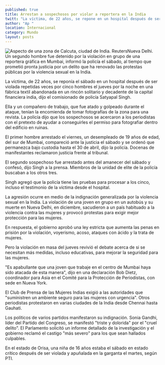 ```yaml
---
published: true
title: Arrestan a sospechosos por violar a reportera en la India
twitt: "La víctima, de 22 años, se repone en un hospital después de ser violada repetidas veces por cinco hombres el jueves por la noche en una fábrica textil abandonada en un rincón solitario"
author: "Ap "
location: Internacional
category: Mundo
layout: posts
---
```


![Aspecto de una zona de Calcuta, ciudad de India. Reuters](http://i.imgur.com/1F6uMMnm.jpg)Nueva Delhi. Un segundo hombre fue detenido por la violación en grupo de una reportera gráfica en Mumbai, informó la policía el sábado, al tiempo que prometió pronta justicia por un delito que ha renovado las protestas públicas por la violencia sexual en la India.

La víctima, de 22 años, se reponía el sábado en un hospital después de ser violada repetidas veces por cinco hombres el jueves por la noche en una fábrica textil abandonada en un rincón solitario y decadente de la capital financiera india, dijo el comisionado de policía Satyapal Singh.

Ella y un compañero de trabajo, que fue atado y golpeado durante el ataque, tenían la encomienda de tomar fotografías de la zona para una revista. La policía dijo que los sospechosos se acercaron a los periodistas con el pretexto de ayudar a conseguirles el permiso para fotografiar dentro del edificio en ruinas.

El primer hombre arrestado el viernes, un desempleado de 19 años de edad, del sur de Mumbai, compareció ante la justicia el sábado y se ordenó que permanezca bajo custodia hasta el 30 de abril, dijo la policía. Docenas de manifestantes reclamaron justicia frente al tribunal.

El segundo sospechoso fue arrestado antes del amanecer del sábado y confesó, dijo Singh a la prensa. Miembros de la unidad de elite de la policía buscaban a los otros tres.

Singh agregó que la policía tiene las pruebas para procesar a los cinco, incluso el testimonio de la víctima desde el hospital.

La agresión ocurre en medio de la indignación generalizada por la violencia sexual en la India. La violación de una joven en grupo en un autobús y su muerte en Nueva Delhi, en diciembre, sacudieron a un país habituado a la violencia contra las mujeres y provocó protestas para exigir mejor protección para las mujeres.

En respuesta, el gobierno aprobó una ley estricta que aumenta las penas en prisión por la violación, voyerismo, acoso, ataques con ácido y la trata de mujeres.

Pero la violación en masa del jueves revivió el debate acerca de si se necesitan más medidas, incluso educativas, para mejorar la seguridad para las mujeres.

"Es apabullante que una joven que trabaje en el centro de Mumbai haya sido atacada de esta manera", dijo en una declaración Bob Dietz, coordinador para Asia en el Comité para la Protección de Periodistas, con sede en Nueva York.

El Club de Prensa de las Mujeres Indias exigió a las autoridades que "suministren un ambiente seguro para las mujeres con urgencia". Otros periodistas protestaron en varias ciudades de la India desde Chennai hasta Gauhati.

Los políticos de varios partidos manifestaron su indignación. Sonia Gandhi, líder del Partido del Congreso, se manifestó "triste y dolorida" por el "cruel delito". El Parlamento solicitó un informe detallado de la investigación y el gobierno reclamó el castigo "más severo" para los que sean hallados culpables.

En el estado de Orisa, una niña de 16 años estaba el sábado en estado crítico después de ser violada y apuñalada en la garganta el martes, según PTI.
